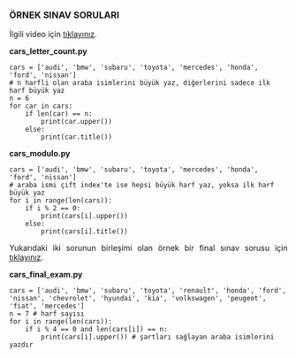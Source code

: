 <h3>ÖRNEK SINAV SORULARI</h3>

<p align="justify">İlgili video için <a href="https://www.youtube.com/watch?v=WPa5DRVCbe8">tıklayınız</a>.</p>

<b>cars_letter_count.py</b>

```
cars = ['audi', 'bmw', 'subaru', 'toyota', 'mercedes', 'honda', 'ford', 'nissan']
# n harfli olan araba isimlerini büyük yaz, diğerlerini sadece ilk harf büyük yaz
n = 6
for car in cars:
    if len(car) == n:
        print(car.upper())
    else:
        print(car.title())
```

<b>cars_modulo.py</b>

```
cars = ['audi', 'bmw', 'subaru', 'toyota', 'mercedes', 'honda', 'ford', 'nissan']
# araba ismi çift index'te ise hepsi büyük harf yaz, yoksa ilk harf büyük yaz
for i in range(len(cars)):
    if i % 2 == 0:
        print(cars[i].upper())
    else:
        print(cars[i].title())
```

<p align="justify">Yukarıdaki iki sorunun birleşimi olan örnek bir final sınav sorusu için <a href="https://www.youtube.com/watch?v=Rpr25ZZvdfU">tıklayınız</a>.</p>

<b>cars_final_exam.py</b>

```
cars = ['audi', 'bmw', 'subaru', 'toyota', 'renault', 'honda', 'ford', 'nissan', 'chevrolet', 'hyundai', 'kia', 'volkswagen', 'peugeot', 'fiat', 'mercedes']
n = 7 # harf sayısı
for i in range(len(cars)):
    if i % 4 == 0 and len(cars[i]) == n:
        print(cars[i].upper()) # şartları sağlayan araba isimlerini yazdır
```